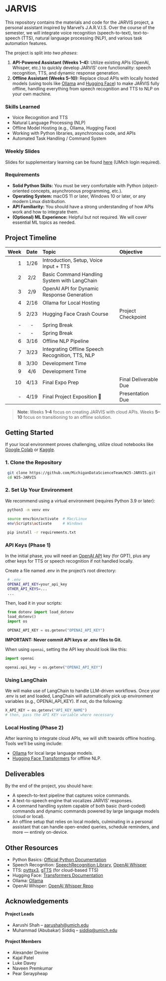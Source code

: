 # JARVIS

This repository contains the materials and code for the JARVIS project, a personal assistant inspired by Marvel’s J.A.R.V.I.S. Over the course of the semester, we will integrate voice recognition (speech-to-text), text-to-speech (TTS), natural language processing (NLP), and various task automation features.

The project is split into *two phases*:
1. **API-Powered Assistant (Weeks 1–4):** Utilize existing APIs (OpenAI, Whisper, etc.) to quickly develop JARVIS’ core functionality: speech recognition, TTS, and dynamic response generation.
2. **Offline Assistant (Weeks 5–10):** Replace cloud APIs with locally hosted models (using tools like [Ollama](https://ollama.ai/) and [Hugging Face](https://huggingface.co/)) to make JARVIS fully offline, handling everything from speech recognition and TTS to NLP on your own machine.

### Skills Learned 
- Voice Recognition and TTS
- Natural Language Processing (NLP)
- Offline Model Hosting (e.g., Ollama, Hugging Face)
- Working with Python libraries, asynchronous code, and APIs
- Automated Task Handling / Command System

### Weekly Slides 
Slides for supplementary learning can be found [here](https://drive.google.com/drive/folders/1bRHaBEFkx2ifdLgm-WceLcliEblSebY6?usp=sharing) (UMich login required).

### Requirements
- **Solid Python Skills:** You must be very comfortable with Python (object-oriented concepts, asynchronous programming, etc.).
- **Operating System:** macOS 11 or later, Windows 10 or later, or any modern Linux distribution.
- **API Familiarity:** You should have a strong understanding of how APIs work and how to integrate them.
- **(Optional) ML Experience:** Helpful but not required. We will cover essential ML topics as needed.

## Project Timeline

| Week | Date  | Topic                                            | Objective             |
|-----:|:-----:|:-------------------------------------------------|:----------------------|
| 1    | 1/26  | Introduction, Setup, Voice Input + TTS           | |
| 2    | 2/2   | Basic Command Handling System with LangChain     | |
| 3    | 2/9   | OpenAI API for Dynamic Response Generation       | |
| 4    | 2/16  | Ollama for Local Hosting                         | |
| 5    | 2/23  | Hugging Face Crash Course                        | Project Checkpoint    |
| -    | -     | Spring Break                                     | |
| -    | -     | Spring Break                                     | |
| 6    | 3/16  | Offline NLP Pipeline                             | |
| 7    | 3/23  | Integrating Offline Speech Recognition, TTS, NLP | |
| 8    | 3/30  | Development Time                                 | |
| 9    | 4/6   | Development Time                                 | |
| 10   | 4/13  | Final Expo Prep                                  | Final Deliverable Due |
| -    | 4/19  | Final Project Exposition 🎉                      | Presentation Due      |


> **Note**: Weeks **1–4** focus on creating JARVIS with cloud APIs. Weeks **5–10** focus on transitioning to an offline solution.

## Getting Started

If your local environment proves challenging, utilize cloud notebooks like [Google Colab](https://colab.research.google.com/) or [Kaggle](https://www.kaggle.com/).

### 1. Clone the Repository
   ```bash
    git clone https://github.com/MichiganDataScienceTeam/W25-JARVIS.git
    cd W25-JARVIS
   ```
### 2. Set Up Your Environment
We recommend using a virtual environment (requires Python 3.9 or later):
   ```bash
    python3 -m venv env

    source env/bin/activate  # Mac/Linux
    env\Scripts\activate     # Windows
    
    pip install -r requirements.txt
   ```

### API Keys (Phase 1)
In the initial phase, you will need an [OpenAI API](https://openai.com/) key (for GPT), plus any other keys for TTS or speech recognition if not handled locally.

Create a file named .env in the project’s root directory:
   ```bash
    # .env
    OPENAI_API_KEY=your_api_key
    OTHER_API_KEYS=...
    ...
   ```
Then, load it in your scripts:
   ```py
    from dotenv import load_dotenv
    load_dotenv()
    import os
    
    OPENAI_API_KEY = os.getenv("OPENAI_API_KEY")
   ```
**__**IMPORTANT:**__ Never commit API keys or .env files to Git.**

When using `openai`, setting the API key should look like this:
  ```py
  import openai
  
  openai.api_key = os.getenv("OPENAI_API_KEY")
  ```

### Using LangChain

We will make use of LangChain to handle LLM-driven workflows. Once your .env is set and loaded, LangChain will automatically pick up environment variables (e.g., OPENAI_API_KEY). If not, do the following:

```py
X_API_KEY = os.getenv("API_KEY_NAME")
# then, pass the API KEY variable where necessary
```

### Local Hosting (Phase 2)
After learning to integrate cloud APIs, we will shift towards offline hosting. Tools we’ll be using include:
- [Ollama](https://ollama.ai/) for local large language models.
- [Hugging Face Transformers](https://github.com/huggingface/transformers) for offline NLP.

## Deliverables
By the end of the project, you should have:
- A speech-to-text pipeline that captures voice commands.
- A text-to-speech engine that vocalizes JARVIS’ responses.
- A command handling system capable of both basic (hard-coded) commands and dynamic commands powered by large language models (cloud or local).
- An offline setup that relies on local models, culminating in a personal assistant that can handle open-ended queries, schedule reminders, and more — entirely on-device.

## Other Resources
- Python Basics: [Official Python Documentation](https://docs.python.org/3/)
- Speech Recognition: [SpeechRecognition Library](https://pypi.org/project/SpeechRecognition/), [OpenAI Whisper](https://github.com/openai/whisper)
- TTS: [pyttsx3](https://pypi.org/project/pyttsx3/), [gTTS](https://pypi.org/project/gTTS/) (for cloud-based TTS)
- Hugging Face: [Transformers Documentation](https://github.com/huggingface/transformers)
- Ollama: [Ollama](https://ollama.ai/)
- OpenAI Whisper: [OpenAI Whisper Repo](https://github.com/openai/whisper)

## Acknowledgements 
#### Project Leads
- Aarushi Shah – aarushah@umich.edu
- Muhammad (Abubakar) Siddiq – siddiq@umich.edu

#### Project Members
- Alexander Devine
- Kajal Patel
- Luke Davey
- Naveen Premkumar
- Pear Seraypheap
